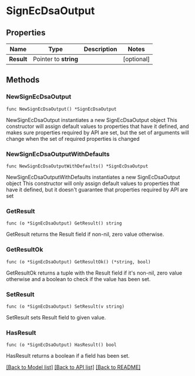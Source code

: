 # SignEcDsaOutput

## Properties

Name | Type | Description | Notes
------------ | ------------- | ------------- | -------------
**Result** | Pointer to **string** |  | [optional] 

## Methods

### NewSignEcDsaOutput

`func NewSignEcDsaOutput() *SignEcDsaOutput`

NewSignEcDsaOutput instantiates a new SignEcDsaOutput object
This constructor will assign default values to properties that have it defined,
and makes sure properties required by API are set, but the set of arguments
will change when the set of required properties is changed

### NewSignEcDsaOutputWithDefaults

`func NewSignEcDsaOutputWithDefaults() *SignEcDsaOutput`

NewSignEcDsaOutputWithDefaults instantiates a new SignEcDsaOutput object
This constructor will only assign default values to properties that have it defined,
but it doesn't guarantee that properties required by API are set

### GetResult

`func (o *SignEcDsaOutput) GetResult() string`

GetResult returns the Result field if non-nil, zero value otherwise.

### GetResultOk

`func (o *SignEcDsaOutput) GetResultOk() (*string, bool)`

GetResultOk returns a tuple with the Result field if it's non-nil, zero value otherwise
and a boolean to check if the value has been set.

### SetResult

`func (o *SignEcDsaOutput) SetResult(v string)`

SetResult sets Result field to given value.

### HasResult

`func (o *SignEcDsaOutput) HasResult() bool`

HasResult returns a boolean if a field has been set.


[[Back to Model list]](../README.md#documentation-for-models) [[Back to API list]](../README.md#documentation-for-api-endpoints) [[Back to README]](../README.md)



